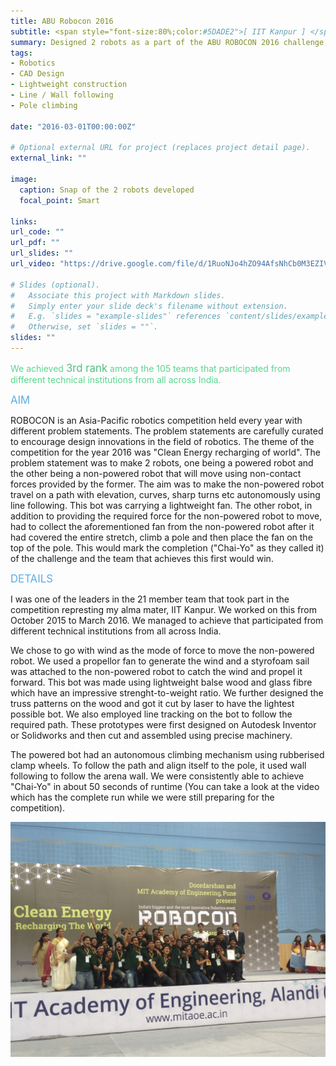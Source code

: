 ```yaml
---
title: ABU Robocon 2016
subtitle: <span style="font-size:80%;color:#5DADE2">[ IIT Kanpur ] </span><span style="font-size:80%">Prasang Gupta, <a href="https://www.iitk.ac.in/new/bhaskar-dasgupta" target="_blank">Prof. Bhaskar Dasgupta</a></span>
summary: Designed 2 robots as a part of the ABU ROBOCON 2016 challenge, one being a powered robot and the other being a non-powered robot that will move using non-contact forces provided by the former and steer using line following. The powered robot was equipped with wall following and pole climbing. *Achieved 3rd rank nationally out of about 105 teams*.
tags:
- Robotics
- CAD Design
- Lightweight construction
- Line / Wall following
- Pole climbing

date: "2016-03-01T00:00:00Z"

# Optional external URL for project (replaces project detail page).
external_link: ""

image:
  caption: Snap of the 2 robots developed
  focal_point: Smart

links:
url_code: ""
url_pdf: ""
url_slides: ""
url_video: "https://drive.google.com/file/d/1RuoNJo4hZO94AfsNhCb0M3EZIVAjV5_I/view?usp=sharing"

# Slides (optional).
#   Associate this project with Markdown slides.
#   Simply enter your slide deck's filename without extension.
#   E.g. `slides = "example-slides"` references `content/slides/example-slides.md`.
#   Otherwise, set `slides = ""`.
slides: ""
---
```


<span style="color:#58D68D">We achieved</span> <span style="color:#52BE80;font-style:bold;font-size:120%">3rd rank</span> <span style="color:#58D68D">among the 105 teams that participated from different technical institutions from all across India.</span>

<span style="color:#5DADE2;font-style:bold;font-size:120%">AIM</span>

ROBOCON is an Asia-Pacific robotics competition held every year with different problem statements. The problem statements are carefully curated to encourage design innovations in the field of robotics. The theme of the competition for the year 2016 was "Clean Energy recharging of world". The problem statement was to make 2 robots, one being a powered robot and the other being a non-powered robot that will move using non-contact forces provided by the former. The aim was to make the non-powered robot travel on a path with elevation, curves, sharp turns etc autonomously using line following. This bot was carrying a lightweight fan. The other robot, in addition to providing the required force for the non-powered robot to move, had to collect the aforementioned fan from the non-powered robot after it had covered the entire stretch, climb a pole and then place the fan on the top of the pole. This would mark the completion ("Chai-Yo" as they called it) of the challenge and the team that achieves this first would win.

<span style="color:#5DADE2;font-style:bold;font-size:120%">DETAILS</span>

I was one of the leaders in the 21 member team that took part in the competition represting my alma mater, IIT Kanpur. We worked on this from October 2015 to March 2016. We managed to achieve  that participated from different technical institutions from all across India.

We chose to go with wind as the mode of force to move the non-powered robot. We used a propellor fan to generate the wind and a styrofoam sail was attached to the non-powered robot to catch the wind and propel it forward. This bot was made using lightweight balse wood and glass fibre which have an impressive strenght-to-weight ratio. We further designed the truss patterns on the wood and got it cut by laser to have the lightest possible bot. We also employed line tracking on the bot to follow the required path. These prototypes were first designed on Autodesk Inventor or Solidworks and then cut and assembled using precise machinery.

The powered bot had an autonomous climbing mechanism using rubberised clamp wheels. To follow the path and align itself to the pole, it used wall following to follow the arena wall. We were consistently able to achieve "Chai-Yo" in about 50 seconds of runtime (You can take a look at the video which has the complete run while we were still preparing for the competition).

![Podium Finish at Award Ceremony](award.JPG)